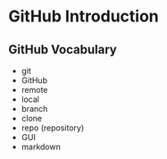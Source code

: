 # GitHub Introduction

## GitHub Vocabulary
- git
- GitHub
- remote
- local
- branch
- clone
- repo (repository)
- GUI
- markdown